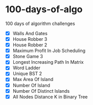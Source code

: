 # 100-days-of-algo
100 days of algorithm challenges<br>
- [x] Walls And Gates
- [x] House Robber 3
- [x] House Robber 2
- [x] Maximum Profit In Job Scheduling
- [x] Stone Game 3
- [x] Longest Increasing Path In Matrix
- [x] Word Ladder
- [x] Unique BST 2
- [x] Max Area Of Island
- [x] Number Of Island 
- [x] Number Of Distinct Islands 
- [x] All Nodes Distance K in Binary Tree
